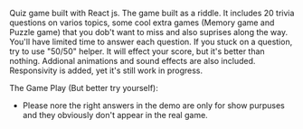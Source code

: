 

Quiz game built with React js.
The game built as a riddle. 
It includes 20 trivia questions on varios topics, some cool extra games (Memory game and Puzzle game) that you dob't want to miss and also suprises along the way.
You'll have limited time to answer each question. 
If you stuck on a question, try to use "50/50" helper. 
It will effect your score, but it's better than nothing.
Addional animations and sound effects are also included.
Responsivity is added, yet it's still work in progress. 

The Game Play (But better try yourself): 
* Please nore the right answers in the demo are only for show purpuses and they obviously don't appear in the real game.

